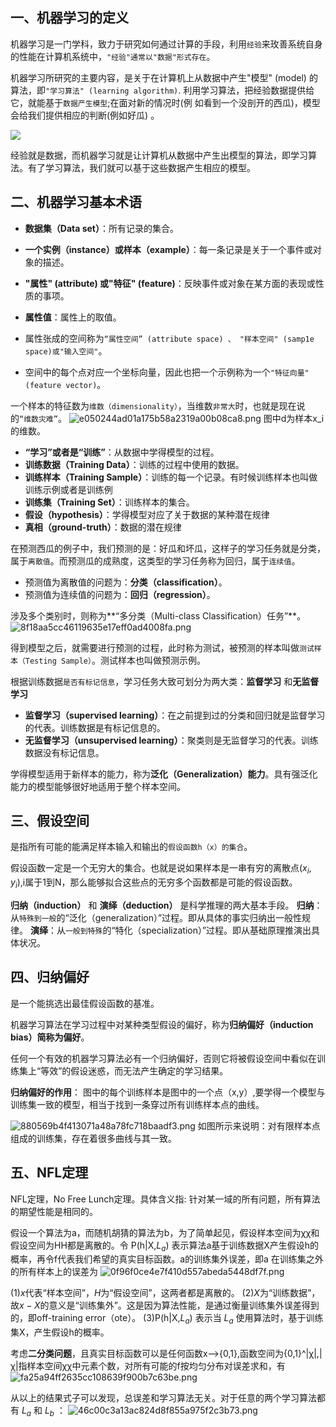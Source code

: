 ## 一、机器学习的定义

机器学习是一门学科，致力于研究如何通过计算的手段，利用`经验`来玫善系统自身的性能在计算机系统中，`"经验"通常以"数据"形式存在`。

机器学习所研究的主要内容，是关于在计算机上从数据中产生"模型" (model) 的算法，即`"学习算法" (learning algorithm)`. 利用学习算法，把经验数据提供给它，就能基于`数据产生模型`;在面对新的情况时(例 如看到一个没剖开的西瓜)，模型会给我们提供相应的判断(例如好瓜) 。

![](https://github.com/SolerHo/WatermelonBook_machine_learning_note/blob/master/notebook/%E7%AC%AC%E4%B8%80%E7%AB%A0/Images/%E6%95%B0%E6%8D%AE%E4%B8%8E%E6%A8%A1%E5%9E%8B%E5%9B%BE.png)

经验就是数据，而机器学习就是让计算机从数据中产生出模型的算法，即学习算法。有了学习算法，我们就可以基于这些数据产生相应的模型。


## 二、机器学习基本术语
- **数据集（Data set）**：所有记录的集合。
- **一个实例（instance）或样本（example）**：每一条记录是关于一个事件或对象的描述。

- **"属性" (attribute) 或"特征" (feature)**：反映事件或对象在某方面的表现或性质的事项。
- **属性值**：属性上的取值。
- 属性张成的空间称为`“属性空间” (attribute space) 、 "样本空间" (samp1e space)或"输入空间"`。
- 空间中的每个点对应一个坐标向量，因此也把一个示例称为一个`"特征向量" (feature vector)`。

一个样本的特征数为`维数（dimensionality）`，当维数`非常大`时，也就是现在说的`“维数灾难”`。
![e050244ad01a175b58a2319a00b08ca8.png](evernotecid://AF7ED8A5-CA6B-4A9E-9B56-FF4B48AEC416/appyinxiangcom/16693524/ENResource/p141)
图中d为样本x_i的维数。

- **“学习”或者是“训练”**：从数据中学得模型的过程。
- **训练数据（Training Data）**：训练的过程中使用的数据。
- **训练样本（Training Sample）**：训练的每一个记录。有时候训练样本也叫做训练示例或者是训练例
- **训练集（Training Set）**：训练样本的集合。
- **假设（hypothesis）**：学得模型对应了关于数据的某种潜在规律
- **真相（ground-truth）**：数据的潜在规律

在预测西瓜的例子中，我们预测的是：好瓜和坏瓜，这样子的学习任务就是分类，属于`离散值`。而预测瓜的成熟度，这类型的学习任务称为回归，属于`连续值`。
- 预测值为离散值的问题为：**分类（classification）**。
- 预测值为连续值的问题为：**回归（regression）**。

涉及多个类别时，则称为**“多分类（Multi-class Classification）任务”**。
![8f18aa5cc46119635e17eff0ad4008fa.png](evernotecid://AF7ED8A5-CA6B-4A9E-9B56-FF4B48AEC416/appyinxiangcom/16693524/ENResource/p142)

得到模型之后，就需要进行预测的过程，此时称为测试，被预测的样本叫做`测试样本（Testing Sample）`。测试样本也叫做预测示例。


根据训练数据`是否有标记信息`，学习任务大致可划分为两大类：**监督学习** 和**无监督学习**
- **监督学习（supervised learning）**：在之前提到过的分类和回归就是监督学习的代表。训练数据是有标记信息的。
- **无监督学习（unsupervised learning）**：聚类则是无监督学习的代表。训练数据没有标记信息。

学得模型适用于新样本的能力，称为**泛化（Generalization）能力**。具有强泛化能力的模型能够很好地适用于整个样本空间。

## 三、假设空间
是指所有可能的能满足样本输入和输出的`假设函数h（x）的集合`。

假设函数一定是一个无穷大的集合。也就是说如果样本是一串有穷的离散点$(x_i,y_i)$,i属于1到N，那么能够拟合这些点的无穷多个函数都是可能的假设函数。

**归纳（induction）** 和 **演绎（deduction）** 是科学推理的两大基本手段。
**归纳**：从`特殊到一般`的“泛化（generalization）”过程。即从具体的事实归纳出一般性规律。
**演绎**：从`一般到特殊`的“特化（specialization）”过程。即从基础原理推演出具体状况。

## 四、归纳偏好
是一个能挑选出最佳假设函数的基准。

机器学习算法在学习过程中对某种类型假设的偏好，称为**归纳偏好（induction bias）简称为偏好**。

任何一个有效的机器学习算法必有一个归纳偏好，否则它将被假设空间中看似在训练集上“等效”的假设迷惑，而无法产生确定的学习结果。

**归纳偏好的作用**：
图中的每个训练样本是图中的一个点（x,y）,要学得一个模型与训练集一致的模型，相当于找到一条穿过所有训练样本点的曲线。

![880569b4f413071a48a78fc718baadf3.png](evernotecid://AF7ED8A5-CA6B-4A9E-9B56-FF4B48AEC416/appyinxiangcom/16693524/ENResource/p144)
如图所示来说明：对有限样本点组成的训练集，存在着很多曲线与其一致。

## 五、NFL定理
NFL定理，No Free Lunch定理。具体含义指: 针对某一域的所有问题，所有算法的期望性能是相同的。

假设一个算法为a，而随机胡猜的算法为b，为了简单起见，假设样本空间为χχ和假设空间为HH都是离散的。令 P(h|X,$L_a$) 表示算法a基于训练数据X产生假设h的概率，再令f代表我们希望的真实目标函数。a的训练集外误差，即a 在训练集之外的所有样本上的误差为
![0f96f0ce4e7f410d557abeda5448df7f.png](evernotecid://AF7ED8A5-CA6B-4A9E-9B56-FF4B48AEC416/appyinxiangcom/16693524/ENResource/p147)

(1)$x$代表“样本空间”，$H$为“假设空间”，这两者都是离散的。
(2)$X$为“训练数据”，故$x-X$的意义是“训练集外”。这是因为算法性能，是通过衡量训练集外误差得到的，即off-training error（ote）。
(3)P(h|X,$L_a$) 表示当 $L_a$ 使用算法时，基于训练集X，产生假设h的概率。

考虑**二分类问题**，且真实目标函数可以是任何函数x-->{0,1},函数空间为{0,1}^|χ|,|χ|指样本空间χχ中元素个数，对所有可能的f按均匀分布对误差求和，有 
![fa25a94ff2635cc108639f900b7c63be.png](evernotecid://AF7ED8A5-CA6B-4A9E-9B56-FF4B48AEC416/appyinxiangcom/16693524/ENResource/p160)

从以上的结果式子可以发现，总误差和学习算法无关。对于任意的两个学习算法都有 $L_a$ 和 $L_b$ ：
![46c00c3a13ac824d8f855a975f2c3b73.png](evernotecid://AF7ED8A5-CA6B-4A9E-9B56-FF4B48AEC416/appyinxiangcom/16693524/ENResource/p165)






